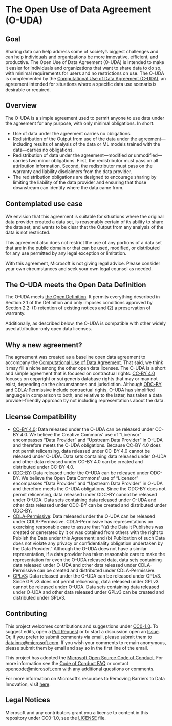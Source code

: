 # The Open Use of Data Agreement (O-UDA)

## Goal
Sharing data can help address some of society’s biggest challenges and can help individuals and organizations be more innovative, efficient, and productive. The Open Use of Data Agreement (O-UDA) is intended to make it easier for individuals and organizations that want to share data to do so, with minimal requirements for users and no restrictions on use. The O-UDA is complemented by the [Computational Use of Data Agreement (C-UDA)](https://github.com/microsoft/Computational-Use-of-Data-Agreement), an agreement intended for situations where a specific data use scenario is desirable or required.

## Overview

The O-UDA is a simple agreement used to permit anyone to use data under the agreement for any purpose, with only minimal obligations.
In short:

*	Use of data under the agreement carries no obligations.
*	Redistribution of the Output from use of the data under the agreement—including results of analysis of the data or ML models trained with the data—carries no obligations.
*	Redistribution of data under the agreement—modified or unmodified—carries two minor obligations. First, the redistributor must pass on all attribution information. Second, the redistributor must pass on the warranty and liability disclaimers from the data provider.
* The redistribution obligations are designed to encourage sharing by limiting the liability of the data provider and ensuring that those downstream can identify where the data came from.

## Contemplated use case

We envision that this agreement is suitable for situations where the original data provider created a data set, is reasonably certain of its ability to share the data set, and wants to be clear that the Output from any analysis of the data is not restricted.

This agreement also does not restrict the use of any portions of a data set that are in the public domain or that can be used, modified, or distributed for any use permitted by any legal exception or limitation.

With this agreement, Microsoft is not giving legal advice. Please consider your own circumstances and seek your own legal counsel as needed.

## The O-UDA meets the Open Data Definition
The O-UDA meets [the Open Definition](https://opendefinition.org/od/2.1/en/). It permits everything described in Section 2.1 of the Definition and only imposes conditions approved by Section 2.2: (1) retention of existing notices and (2) a preservation of warranty.

Additionally, as described below, the O-UDA is compatible with other widely used attribution-only open data licenses.

## Why a new agreement?
The agreement was created as a baseline open data agreement to accompany the [Computational Use of Data Agreement](https://github.com/microsoft/Computational-Use-of-Data-Agreement/tree/master). That said, we think it may fill a niche among the other open data licenses. The O-UDA  is a short and simple agreement that is focused on contractual rights. [CC-BY 4.0](https://creativecommons.org/licenses/by/4.0/legalcode) focuses on copyright or sui generis database rights that may or may not exist, depending on the circumstances and jurisdiction. Although [ODC-BY](https://opendatacommons.org/licenses/by/1.0/index.html) and [CDLA-Permissive](https://cdla.io/permissive-1-0/) include contractual rights, O-UDA has simplified language in comparison to both, and relative to the latter, has taken a data provider-friendly approach by not including representations about the data.

## License Compatibility
* [CC-BY 4.0](https://creativecommons.org/licenses/by/4.0/legalcode): Data released under the O-UDA can be released under CC-BY 4.0. We believe the Creative Commons' use of “Licensor” encompasses “Data Provider” and “Upstream Data Provider” in O-UDA and therefore meets the O-UDA obligations. Because CC-BY 4.0 does not permit relicensing, data released under CC-BY 4.0 cannot be released under O-UDA. Data sets containing data released under O-UDA and other data released under CC-BY 4.0 can be created and distributed under CC-BY 4.0.
* [ODC-BY](https://opendatacommons.org/licenses/by/1.0/index.html): Data released under the O-UDA can be released under ODC-BY. We believe the Open Data Commons' use of “Licensor” encompasses “Data Provider” and “Upstream Data Provider” in O-UDA and therefore meets the O-UDA obligations.  Since the ODC-BY does not permit relicensing, data released under ODC-BY cannot be released under O-UDA. Data sets containing data released under O-UDA and other data released under ODC-BY can be created and distributed under ODC-BY.
* [CDLA-Permissive](https://cdla.io/permissive-1-0/): Data released under the O-UDA can be released under CDLA-Permissive. CDLA-Permissive has representations on exercising reasonable care to assure that “(a) the Data it Publishes was created or generated by it or was obtained from others with the right to Publish the Data under this Agreement; and (b) Publication of such Data does not violate any privacy or confidentiality obligation undertaken by the Data Provider.” Although the O-UDA does not have a similar representation, if a data provider has taken reasonable care to make the representation for even the O-UDA released data, data sets containing data released under O-UDA and other data released under CDLA-Permissive can be created and distributed under CDLA-Permissive.
* [GPLv3](https://www.gnu.org/licenses/gpl-3.0.en.html): Data released under the O-UDA can be released under GPLv3.  Since GPLv3 does not permit relicensing, data released under GPLv3 cannot be released under O-UDA. Data sets containing data released under O-UDA and other data released under GPLv3 can be created and distributed under GPLv3.

## Contributing
This project welcomes contributions and suggestions under [CC0-1.0](https://creativecommons.org/share-your-work/public-domain/cc0/). To suggest edits, open a [Pull Request](https://help.github.com/en/articles/editing-files-in-another-users-repository) or to start a discussion open an [Issue](https://help.github.com/en/articles/creating-an-issue). Or, if you prefer to submit comments via email, please submit them to [datainno@microsoft.com](mailto:datainno@microsoft.com). If you wish your comments to remain anonymous, please submit them by email and say so in the first line of the email.

This project has adopted the [Microsoft Open Source Code of Conduct](https://opensource.microsoft.com/codeofconduct/).
For more information see the [Code of Conduct FAQ](https://opensource.microsoft.com/codeofconduct/faq/) or
contact [opencode@microsoft.com](mailto:opencode@microsoft.com) with any additional questions or comments.

For more information on Microsoft’s resources to Removing Barriers to Data Innovation, visit [here](https://news.microsoft.com/datainnovation/).

## Legal Notices
Microsoft and any contributors grant you a license to content in this repository under CC0-1.0, see the [LICENSE](LICENSE) file.
